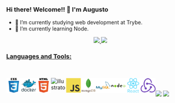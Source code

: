 ### Hi there! Welcome!! 👋 I'm Augusto


- 🔭 I’m currently studying web development at Trybe.
- 🌱 I’m currently learning Node.

<div align="center">
  <a href="https://github.com/August0CM">
  <img height="180em" src="https://github-readme-stats.vercel.app/api?username=August0CM&show_icons=true&theme=tokyonight&include_all_commits=true&count_private=true"/>
  <img height="180em" src="https://github-readme-stats.vercel.app/api/top-langs/?username=August0CM&layout=compact&langs_count=7&theme=tokyonight"/>
</div>

<p align="left">
</p>

<h3 align="left">Languages and Tools:</h3>
  </div>
<div style="display: inline_block"><br>

<p align="left"> 
  <a href="https://www.w3schools.com/css/" target="_blank" rel="noreferrer">  <img src="https://raw.githubusercontent.com/devicons/devicon/master/icons/css3/css3-original-wordmark.svg" align="left" alt="css3" width="40" height="40"/> 
  </a> <a href="https://www.docker.com/" target="_blank" rel="noreferrer"> <img src="https://raw.githubusercontent.com/devicons/devicon/master/icons/docker/docker-original-wordmark.svg" align="left" alt="docker" width="40" height="40"/> 
  </a> <a href="https://www.w3.org/html/" target="_blank" rel="noreferrer"> <img src="https://raw.githubusercontent.com/devicons/devicon/master/icons/html5/html5-original-wordmark.svg" align="left" alt="html5" width="40" height="40"/> 
  </a> <a href="https://www.adobe.com/in/products/illustrator.html" target="_blank" rel="noreferrer"> <img src="https://www.vectorlogo.zone/logos/adobe_illustrator/adobe_illustrator-icon.svg" align="left" alt="illustrator" width="40" height="40"/> 
  </a> <a href="https://developer.mozilla.org/en-US/docs/Web/JavaScript" target="_blank" rel="noreferrer"> <img src="https://raw.githubusercontent.com/devicons/devicon/master/icons/javascript/javascript-original.svg" align="left" alt="javascript" width="40" height="40"/> 
  </a> <a href="https://www.mongodb.com/" target="_blank" rel="noreferrer"> <img src="https://raw.githubusercontent.com/devicons/devicon/master/icons/mongodb/mongodb-original-wordmark.svg" align="left" alt="mongodb" width="40" height="40"/> 
  </a> <a href="https://www.mysql.com/" target="_blank" rel="noreferrer"> <img src="https://raw.githubusercontent.com/devicons/devicon/master/icons/mysql/mysql-original-wordmark.svg" align="left" alt="mysql" width="40" height="40"/> 
  </a> <a href="https://nodejs.org" target="_blank" rel="noreferrer"> <img src="https://raw.githubusercontent.com/devicons/devicon/master/icons/nodejs/nodejs-original-wordmark.svg" align="left" alt="nodejs" width="40" height="40"/> 
  </a> <a href="https://reactjs.org/" target="_blank" rel="noreferrer"> <img src="https://raw.githubusercontent.com/devicons/devicon/master/icons/react/react-original-wordmark.svg" align="left" alt="react" width="40" height="40"/> 
  </a> <a href="https://redux.js.org" target="_blank" rel="noreferrer"> <img src="https://raw.githubusercontent.com/devicons/devicon/master/icons/redux/redux-original.svg" align="left" alt="redux" width="40" height="40"/> </a> </p>
  </div>
  
   ##
 <div style="display: inline_block"><br>
  <a href = "mailto:acmourao91@gmail.com"><img src="https://img.shields.io/badge/Gmail-D14836?style=for-the-badge&logo=gmail&logoColor=white" align="center" target="_blank"></a>
  <a href="https://www.linkedin.com/in/augusto-de-carvalho-mour%C3%A3o/" target="_blank"><img src="https://img.shields.io/badge/-LinkedIn-%230077B5?style=for-the-badge&logo=linkedin&logoColor=white" align="center" target="_blank"></a> 
</div>
